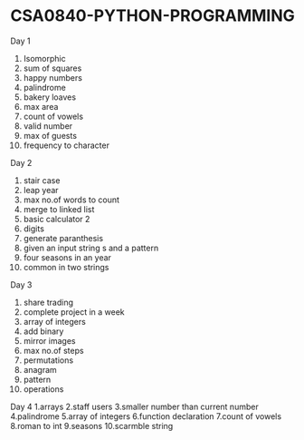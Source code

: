 # CSA0840-PYTHON-PROGRAMMING
Day 1
1. Isomorphic
2. sum of squares
3. happy numbers
4. palindrome
5. bakery loaves
6. max area
7. count of vowels
8. valid number
9. max of guests
10. frequency to character

Day 2
1. stair case
2. leap year
3. max no.of words to count
4. merge to linked list
5. basic calculator 2
6. digits
7. generate paranthesis
8. given an input string s and a pattern 
9. four seasons in an year
10. common in two strings

Day 3
1. share trading 
2. complete project in a week 
3. array of integers 
4. add binary
5. mirror images 
6. max no.of steps 
7. permutations
8. anagram 
9. pattern
10. operations

Day 4
1.arrays
2.staff users
3.smaller number than current number
4.palindrome 
5.array of integers 
6.function declaration 
7.count of vowels 
8.roman to int
9.seasons 
10.scarmble string

